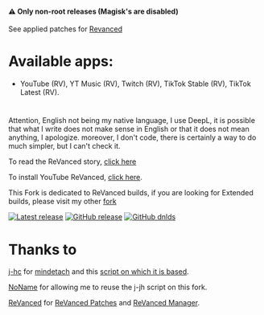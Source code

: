 #### ⚠️ Only non-root releases (Magisk's are disabled)

See applied patches for [Revanced](https://github.com/kevinr99089/revanced.builder/blob/main/config.toml)

# Available apps:
- YouTube (RV), YT Music (RV), Twitch (RV), TikTok Stable (RV), TikTok Latest (RV).
#

Attention, English not being my native language, I use DeepL, it is possible that what I write does not make sense in English or that it does not mean anything, I apologize. moreover, I don't code, there is certainly a way to do much simpler, but I can't check it.

To read the ReVanced story, [click here](https://github.com/kevinr99089/revanced.builder/blob/History/README.md)

To install YouTube ReVanced, [click here](https://github.com/kevinr99089/revanced.extended/blob/install/README.md).

This Fork is dedicated to ReVanced builds, if you are looking for Extended builds, please visit my other [fork](https://github.com/kevinr99089/revanced.extended)

[![Latest release](https://badgen.net/github/release/kevinr99089/revanced.builder)](https://github.com/kevinr99089/revanced.builder/releases)
[![GitHub release](https://img.shields.io/github/release/kevinr99089/revanced.builder.svg)](https://GitHub.com/kevinr99089/revanced.builder/releases/latest)
[![GitHub dnlds](https://img.shields.io/github/downloads/kevinr99089/revanced.builder/total)](https://GitHub.com/kevinr99089/revanced.builder/releases/latest)

# Thanks to
[j-hc](https://github.com/j-hc) for [mindetach](https://github.com/j-hc/mindetach-magisk/tree/b821dc8ec683802e572d79e18820f66a46a3ded0) and this [script on which it is based](https://github.com/j-hc/revanced-magisk-module).

[NoName](https://github.com/NoName-exe) for allowing me to reuse the j-jh script on this fork.

[ReVanced](https://github.com/revanced) for [ReVanced Patches](https://github.com/revanced/revanced-patches/tree/main) and [ReVanced Manager](https://github.com/revanced/revanced-manager/releases).
